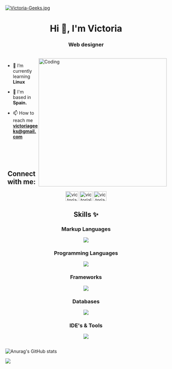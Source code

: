 [![Victoria-Geeks.jpg](https://i.postimg.cc/Qxp5cKcB/Victoria-Geeks.jpg)](https://postimg.cc/Ln8npXCR)
<h1 align="center">Hi 👋, I'm Victoria</h1>
<h3 align="center">Web designer</h3>
<br>
<img align="right" alt="Coding" width="400" src="https://c.tenor.com/FP3KLUuiKOkAAAAC/computer-typing.gif">


- 🌱 I’m currently learning **Linux**

- 📌 I'm based in **Spain.**

- 📫 How to reach me **victoriageeks@gmail.com**


<br><br><br>
<h2 align="center">Connect with me:</h2>
<p align="center">
<a href="https://twitter.com/victoriageeks" target="blank"><img align="center" src="https://raw.githubusercontent.com/rahuldkjain/github-profile-readme-generator/master/src/images/icons/Social/twitter.svg" alt="victoriageeks" height="30" width="40" /></a>
<a href="https://linkedin.com/in/victorialavegamartinez" target="blank"><img align="center" src="https://raw.githubusercontent.com/rahuldkjain/github-profile-readme-generator/master/src/images/icons/Social/linked-in-alt.svg" alt="victorialavegamartinez" height="30" width="40" /></a>
<a href="https://instagram.com/victoriageeks" target="blank"><img align="center" src="https://raw.githubusercontent.com/rahuldkjain/github-profile-readme-generator/master/src/images/icons/Social/instagram.svg" alt="victoriageeks" height="30" width="40" /></a>
</p>

<h2 align="center">Skills ✨</h2>
<h3 align="center">Markup Languages</h3>
<p align="center">
  <a href="https://skillicons.dev">
    <img src="https://skillicons.dev/icons?i=html,css,bootstrap,tailwind" />
  </a>
</p>

<h3 align="center">Programming Languages</h3>
<p align="center">
  <a href="https://skillicons.dev">
    <img src="https://skillicons.dev/icons?i=java,javascript" />
  </a>
</p>

<h3 align="center">Frameworks</h3>
<p align="center">
  <a href="https://skillicons.dev">
    <img src="https://skillicons.dev/icons?i=express,vue" />
  </a>
</p>

<h3 align="center">Databases</h3>
<p align="center">
  <a href="https://skillicons.dev">
    <img src="https://skillicons.dev/icons?i=mysql,mongodb" />
  </a>
</p>

<h3 align="center">IDE's & Tools</h3>
<p align="center">
  <a href="https://skillicons.dev">
    <img src="https://skillicons.dev/icons?i=eclipse,vscode,github,git,pug" />
  </a>
</p>

<h2></h2>



![Anurag's GitHub stats](https://github-readme-stats.vercel.app/api?username=victoriageeks&show_icons=true&theme=onedark)



[![](https://visitcount.itsvg.in/api?id=victoriageeks&label=Profile%20Views&color=10&icon=5&pretty=false)](https://visitcount.itsvg.in)
